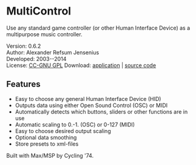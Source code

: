 
MultiControl 
============

Use any standard game controller (or other Human Interface Device) as a multipurpose music controller. 

Version: 0.6.2   
Author: Alexander Refsum Jensenius   
Developed: 2003--2014   
License: [CC-GNU GPL](http://www.gnu.org/licenses/gpl-2.0.html)
Download: [application](http://www.uio.no/english/research/groups/fourms/software/MultiControl/index.html) | [source code](https://github.com/alexarje/MultiControl)


Features
--------

- Easy to choose any general Human Interface Device (HID)
- Outputs data using either Open Sound Control (OSC) or MIDI
- Automatically detects which buttons, sliders or other functions are in use
- Automatic scaling to 0.-1. (OSC) or 0-127 (MIDI)
- Easy to choose desired output scaling 
- Optional data smoothing
- Store presets to xml-files 

Built with Max/MSP by Cycling '74.
